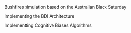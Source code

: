 Bushfires simulation based on the Australian Black Saturday

 Implementing the BDI Architecture

 Implementting Cognitive Biases Algorithms